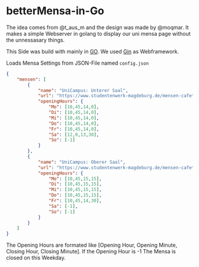 # betterMensa-in-Go

The idea comes from @t_aus_m and the design was made by @moqmar. It makes a simple Webserver in golang to display our uni mensa page without the unnessasary things.

This Side was build with mainly in [GO](https://golang.org). We used [Gin](https://github.com/gin-gonic/gin) as Webframework.

Loads Mensa Settings from JSON-File named `config.json`
```json
{
    "mensen": [
        {
            "name": "UniCampus: Unterer Saal",
            "url": "https://www.studentenwerk-magdeburg.de/mensen-cafeterien/mensa-unicampus/speiseplan-unten/",
            "openingHours": {
                "Mo": [10,45,14,0],
                "Di": [10,45,14,0],
                "Mi": [10,45,14,0],
                "Do": [10,45,14,0],
                "Fr": [10,45,14,0],
                "Sa": [12,0,13,30],
                "So": [-1]
            }
        },
        {
            "name": "UniCampus: Oberer Saal",
            "url": "https://www.studentenwerk-magdeburg.de/mensen-cafeterien/mensa-unicampus/speiseplan-oben/",
            "openingHours": {
                "Mo": [10,45,15,15],
                "Di": [10,45,15,15],
                "Mi": [10,45,15,15],
                "Do": [10,45,15,15],
                "Fr": [10,45,14,30],
                "Sa": [-1],
                "So": [-1]
            }
        }
    ]
}
```
The Opening Hours are formated like [Opening Hour, Opening Minute, Closing Hour, Closing Minute]. If the Opening Hour is -1 The Mensa is closed on this Weekday.